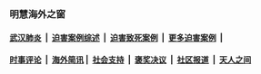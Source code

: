 
### 明慧海外之窗

####  [武汉肺炎](indexes/365.md?t=05060200) &nbsp;|&nbsp;  [迫害案例综述](indexes/328.md?t=05060200) &nbsp;|&nbsp; [迫害致死案例](indexes/277.md?t=05060200)  &nbsp;|&nbsp; [更多迫害案例](indexes/81.md?t=05060200)  &nbsp;|&nbsp; 
####  [时事评论](indexes/19.md?t=05060200) &nbsp;|&nbsp; [海外简讯](indexes/245.md?t=05060200)&nbsp;|&nbsp;  [社会支持](indexes/140.md?t=05060200) &nbsp;|&nbsp; [褒奖决议](indexes/282.md?t=05060200) &nbsp;|&nbsp; [社区报道](indexes/91.md?t=05060200)  &nbsp;|&nbsp; [天人之间](indexes/78.md?t=05060200) 

